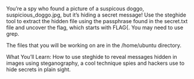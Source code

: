 You’re a spy who found a picture of a suspicous doggo, suspicious_doggo.jpg, but it’s hiding a secret message! Use the steghide tool to extract the hidden file using the passphrase found in the secret.txt file and uncover the flag, which starts with FLAG{. You may need to use grep.

The files that you will be working on are in the /home/ubuntu directory.

What You’ll Learn: How to use steghide to reveal messages hidden in images using steganography, a cool technique spies and hackers use to hide secrets in plain sight.
